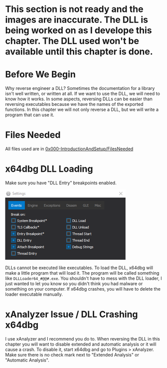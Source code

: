 # This section is not ready and the images are inaccurate. The DLL is being worked on as I develope this chapter. The DLL used won't be available until this chapter is done.

# Before We Begin
Why reverse engineer a DLL? Sometimes the documentation for a library isn't well written, or written at all. If we want to use the DLL, we will need to know how it works. In some aspects, reversing DLLs can be easier than reversing executables because we have the names of the exported functions. In this chapter we will not only reverse a DLL, but we will write a program that can use it.

# Files Needed
All files used are in [0x000-IntroductionAndSetup/FilesNeeded](../0x000-IntroductionAndSetup/FilesNeeded)

# x64dbg DLL Loading
Make sure you have "DLL Entry" breakpoints enabled.

<p>
  <img src="[ignore]/Settings.png">
</p>

DLLs cannot be executed like executables. To load the DLL, x64dbg will make a little program that will load it. The program will be called something like `DLLLoader64_#@@#.exe`. You shouldn't have to mess with the DLL loader, I just wanted to let you know so you didn't think you had malware or something on your computer. If x64dbg crashes, you will have to delete the loader executable manually.

# xAnalyzer Issue / DLL Crashing x64dbg
I use xAnalyzer and I recommend you do to. When reversing the DLL in this chapter you will want to disable extended and automatic analysis or it will cause a crash. To disable it, start x64dbg and go to Plugins > xAnalyzer. Make sure there is no check mark next to "Extended Analysis" or "Automatic Analysis".